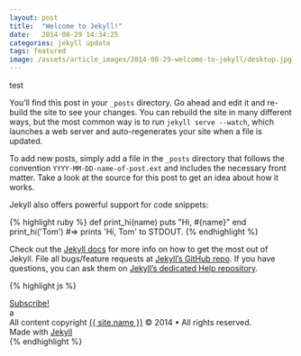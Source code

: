 ```yaml
---
layout: post
title:  "Welcome to Jekyll!"
date:   2014-08-29 14:34:25
categories: jekyll update
tags: featured
image: /assets/article_images/2014-08-29-welcome-to-jekyll/desktop.jpg
---
```

test

You’ll find this post in your `_posts` directory. Go ahead and edit it and re-build the site to see your changes. You can rebuild the site in many different ways, but the most common way is to run `jekyll serve --watch`, which launches a web server and auto-regenerates your site when a file is updated.

To add new posts, simply add a file in the `_posts` directory that follows the convention `YYYY-MM-DD-name-of-post.ext` and includes the necessary front matter. Take a look at the source for this post to get an idea about how it works.

Jekyll also offers powerful support for code snippets:

{% highlight ruby %}
def print_hi(name)
  puts "Hi, #{name}"
end
print_hi('Tom')
#=> prints 'Hi, Tom' to STDOUT.
{% endhighlight %}

Check out the [Jekyll docs][jekyll] for more info on how to get the most out of Jekyll. File all bugs/feature requests at [Jekyll’s GitHub repo][jekyll-gh]. If you have questions, you can ask them on [Jekyll’s dedicated Help repository][jekyll-help].

{% highlight js %}

<footer class="site-footer">
 <a class="subscribe" href="{{ "/feed.xml" | prepend: site.baseurl }}"> <span class="tooltip"> <i class="fa fa-rss"></i> Subscribe!</span></a>
  <div class="inner">a
   <section class="copyright">All content copyright <a href="mailto:{{ site.email}}">{{ site.name }}</a> &copy; 2014 &bull; All rights reserved.</section>
   <section class="poweredby">Made with <a href="http://jekyllrb.com"> Jekyll</a></section>
  </div>
</footer>
{% endhighlight %}


[jekyll]:      http://jekyllrb.com
[jekyll-gh]:   https://github.com/jekyll/jekyll
[jekyll-help]: https://github.com/jekyll/jekyll-help
